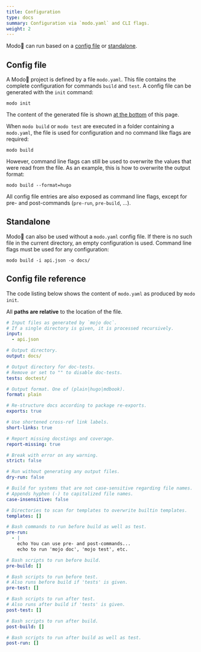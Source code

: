 ```yaml
---
title: Configuration
type: docs
summary: Configuration via `modo.yaml` and CLI flags.
weight: 2
---
```

Modo🧯 can run based on a [config file](#config-file) or [standalone](#standalone).

## Config file

A Modo🧯 project is defined by a file `modo.yaml`.
This file contains the complete configuration for commands `build` and `test`.
A config file can be generated with the `init` command:

```{class="no-wrap"}
modo init
```

The content of the generated file is shown [at the bottom](#config-file-reference) of this page.

When `modo build` or `modo test` are executed in a folder containing a `modo.yaml`,
the file is used for configuration and no command like flags are required:

```{class="no-wrap"}
modo build
```

However, command line flags can still be used to overwrite the values that were read from the file.
As an example, this is how to overwrite the output format:

```{class="no-wrap"}
modo build --format=hugo
```

All config file entries are also exposed as command line flags,
except for pre- and post-commands (`pre-run`, `pre-build`, ...).

## Standalone

Modo🧯 can also be used without a `modo.yaml` config file.
If there is no such file in the current directory,
an empty configuration is used.
Command line flags must be used for any configuration:

```{class="no-wrap"}
modo build -i api.json -o docs/
```

## Config file reference

The code listing below shows the content of `modo.yaml` as produced by `modo init`.

All **paths are relative** to the location of the file.

```yaml {class="no-wrap" filename="modo.yaml"}
# Input files as generated by `mojo doc`.
# If a single directory is given, it is processed recursively.
input:
  - api.json

# Output directory.
output: docs/

# Output directory for doc-tests.
# Remove or set to "" to disable doc-tests.
tests: doctest/

# Output format. One of (plain|hugo|mdbook).
format: plain

# Re-structure docs according to package re-exports.
exports: true

# Use shortened cross-ref link labels.
short-links: true

# Report missing docstings and coverage.
report-missing: true

# Break with error on any warning.
strict: false

# Run without generating any output files.
dry-run: false

# Build for systems that are not case-sensitive regarding file names.
# Appends hyphen (-) to capitalized file names.
case-insensitive: false

# Directories to scan for templates to overwrite builtin templates.
templates: []

# Bash commands to run before build as well as test.
pre-run:
  - |
    echo You can use pre- and post-commands...
    echo to run 'mojo doc', 'mojo test', etc.

# Bash scripts to run before build.
pre-build: []

# Bash scripts to run before test.
# Also runs before build if 'tests' is given.
pre-test: []

# Bash scripts to run after test.
# Also runs after build if 'tests' is given.
post-test: []

# Bash scripts to run after build.
post-build: []

# Bash scripts to run after build as well as test.
post-run: []
```
